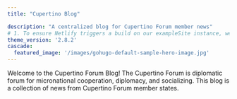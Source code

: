```yaml
---
title: "Cupertino Blog"

description: "A centralized blog for Cupertino Forum member news"
# 1. To ensure Netlify triggers a build on our exampleSite instance, we need to change a file in the exampleSite directory.
theme_version: '2.8.2'
cascade:
  featured_image: '/images/gohugo-default-sample-hero-image.jpg'
---
```

Welcome to the Cupertino Forum Blog!
The Cupertino Forum is diplomatic forum for micronational cooperation, diplomacy, and socializing. This blog is a collection of news from Cupertino Forum member states.
